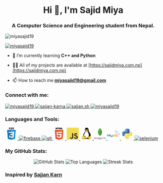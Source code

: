 <h1 align="center">Hi 👋, I'm Sajid Miya</h1>
<h3 align="center">A Computer Science and Engineering student from Nepal.</h3>

<p align="left"> 
  <img src="https://komarev.com/ghpvc/?username=miyasajid19&label=Profile%20views&color=0e75b6&style=flat" alt="miyasajid19" /> 
</p>

<p align="left"> 
  <a href="https://github.com/ryo-ma/github-profile-trophy">
    <img src="https://github-profile-trophy.vercel.app/?username=miyasajid19" alt="miyasajid19" />
  </a> 
</p>

- 🌱 I’m currently learning **C++ and  Python**

- 👨‍💻 All of my projects are available at [https://sajidmiya.com.np](https://sajidmiya.com.np)

- 📫 How to reach me **miyasajid19@gmail.com**

<h3 align="left">Connect with me:</h3>
<p align="left">
  <a href="https://twitter.com/" target="blank">
    <img align="center" src="https://raw.githubusercontent.com/rahuldkjain/github-profile-readme-generator/master/src/images/icons/Social/twitter.svg" alt="miyasajid19" height="30" width="40" />
  </a>

<a href="https://linkedin.com/in/sajidmiya" target="blank">
<img align="center" src="https://raw.githubusercontent.com/rahuldkjain/github-profile-readme-generator/master/src/images/icons/Social/linked-in-alt.svg" alt="sajjan-karna" height="30" width="40" />
</a>


  <a href="https://instagram.com/" target="blank">
    <img align="center" src="https://raw.githubusercontent.com/rahuldkjain/github-profile-readme-generator/master/src/images/icons/Social/instagram.svg" alt="sajjan.sh" height="30" width="40" />
  </a>
  <a href="https://www.youtube.com/" target="blank">
    <img align="center" src="https://raw.githubusercontent.com/rahuldkjain/github-profile-readme-generator/master/src/images/icons/Social/youtube.svg" alt="miyasajid19" height="30" width="40" />
  </a>
</p>

<h3 align="left">Languages and Tools:</h3>
<p align="left"> 
  <a href="https://www.w3schools.com/css/" target="_blank" rel="noreferrer"> 
    <img src="https://raw.githubusercontent.com/devicons/devicon/master/icons/css3/css3-original-wordmark.svg" alt="css3" width="40" height="40"/> 
  </a>
  <a href="https://firebase.google.com/" target="_blank" rel="noreferrer"> 
    <img src="https://www.vectorlogo.zone/logos/firebase/firebase-icon.svg" alt="firebase" width="40" height="40"/> 
  </a> 
  <a href="https://git-scm.com/" target="_blank" rel="noreferrer"> 
    <img src="https://www.vectorlogo.zone/logos/git-scm/git-scm-icon.svg" alt="git" width="40" height="40"/> 
  </a>
  <a href="https://www.w3.org/html/" target="_blank" rel="noreferrer"> 
    <img src="https://raw.githubusercontent.com/devicons/devicon/master/icons/html5/html5-original-wordmark.svg" alt="html5" width="40" height="40"/> 
  </a> 
  <a href="https://developer.mozilla.org/en-US/docs/Web/JavaScript" target="_blank" rel="noreferrer"> 
    <img src="https://raw.githubusercontent.com/devicons/devicon/master/icons/javascript/javascript-original.svg" alt="javascript" width="40" height="40"/> 
  </a>
  <a href="https://www.linux.org/" target="_blank" rel="noreferrer"> 
    <img src="https://raw.githubusercontent.com/devicons/devicon/master/icons/linux/linux-original.svg" alt="linux" width="40" height="40"/> 
  </a> 
  <a href="https://www.mongodb.com/" target="_blank" rel="noreferrer"> 
    <img src="https://raw.githubusercontent.com/devicons/devicon/master/icons/mongodb/mongodb-original-wordmark.svg" alt="mongodb" width="40" height="40"/> 
  </a> 
  <a href="https://www.mysql.com/" target="_blank" rel="noreferrer"> 
    <img src="https://raw.githubusercontent.com/devicons/devicon/master/icons/mysql/mysql-original-wordmark.svg" alt="mysql" width="40" height="40"/> 
  </a> 
  <a href="https://www.python.org" target="_blank" rel="noreferrer"> 
    <img src="https://raw.githubusercontent.com/devicons/devicon/master/icons/python/python-original.svg" alt="python" width="40" height="40"/> 
  </a>
  <a href="https://www.selenium.dev" target="_blank" rel="noreferrer"> 
    <img src="https://raw.githubusercontent.com/detain/svg-logos/780f25886640cef088af994181646db2f6b1a3f8/svg/selenium-logo.svg" alt="selenium" width="40" height="40"/> 
  </a> 
</p>
<!--
<p>
  <img align="center" src="https://github-readme-stats.vercel.app/api?username=miyasajid19&show_icons=true&theme=transparent" alt="miyasajid19" style="margin-right: 20px"/>
  <img align="center" src="https://github-readme-stats.vercel.app/api/top-langs?username=miyasajid19&show_icons=true&locale=en&layout=compact" alt="miyasajid19" height="200px" />
</p>
  <h3>inspired by  <a href="https://github.com/SajjanKarn">Sajjan karn</a></h3>-->

<h3 align="left">My GitHub Stats:</h3>
<div align="center">
  <img src="https://github-readme-stats.vercel.app/api?username=miyasajid19&show_icons=true&theme=radical" alt="GitHub Stats" height="180px" />
  <img src="https://github-readme-stats.vercel.app/api/top-langs?username=miyasajid19&show_icons=true&layout=compact&theme=radical" alt="Top Languages" height="180px" />
  <img src="https://github-readme-streak-stats.herokuapp.com/?user=miyasajid19&show_icons=true&theme=radical" alt="Streak Stats" height="180px" />
</div>
  
  <h3 >Inspired by <a href="https://github.com/SajjanKarn">Sajjan Karn</a></h3>
